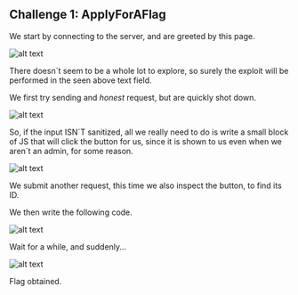 ## Challenge 1: ApplyForAFlag

We start by connecting to the server, and are greeted by this page.

![alt text](https://git.fe.up.pt/fsi/fsi2223/l11g03/-/raw/main/imgs/ctf5img1.PNG "Title")

There doesn´t seem to be a whole lot to explore, so surely the exploit will be performed in the seen above text field.

We first try sending and *honest* request, but are quickly shot down.

![alt text](https://git.fe.up.pt/fsi/fsi2223/l11g03/-/raw/main/imgs/ctf5img2.PNG "Title")

So, if the input ISN´T sanitized, all we really need to do is write a small block of JS that will click the button for us, since it is shown to us even when we aren´t an admin, for some reason.

![alt text](https://git.fe.up.pt/fsi/fsi2223/l11g03/-/raw/main/imgs/ctf5img3.PNG "Title")

We submit another request, this time we also inspect the button, to find its ID.

We then write the following code.

![alt text](https://git.fe.up.pt/fsi/fsi2223/l11g03/-/raw/main/imgs/ctf5img4.PNG "Title")

Wait for a while, and suddenly...

![alt text](https://git.fe.up.pt/fsi/fsi2223/l11g03/-/raw/main/imgs/ctf5img5.PNG "Title")


Flag obtained.
